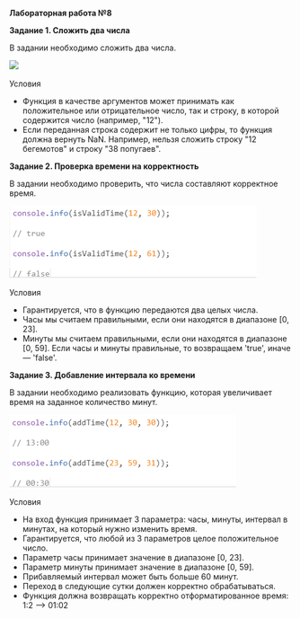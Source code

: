 ﻿**Лабораторная работа №8**

**Задание 1. Сложить два числа**

В задании необходимо сложить два числа. 

![](media/Aspose.Words.dbe15f15-80d7-4d2d-8521-16e340f4f2f6.001.png)

Условия

- Функция в качестве аргументов может принимать как положительное или отрицательное число, так и строку, в которой содержится число (например, "12").
- Если переданная строка содержит не только цифры, то функция должна вернуть NaN. Например, нельзя сложить строку "12 бегемотов" и строку "38 попугаев".

**Задание 2. Проверка времени на корректность**

В задании необходимо проверить, что числа составляют корректное время.

![](media/Aspose.Words.dbe15f15-80d7-4d2d-8521-16e340f4f2f6.002.png)

Условия

- Гарантируется, что в функцию передаются два целых числа.
- Часы мы считаем правильными, если они находятся в диапазоне [0, 23].
- Минуты мы считаем правильными, если они находятся в диапазоне [0, 59]. Если часы и минуты правильные, то возвращаем 'true', иначе *—* 'false'.

**Задание 3. Добавление интервала ко времени**

В задании необходимо реализовать функцию, которая увеличивает время на заданное количество минут.

![](media/Aspose.Words.dbe15f15-80d7-4d2d-8521-16e340f4f2f6.003.png)

Условия

- На вход функция принимает 3 параметра: часы, минуты, интервал в минутах, на который нужно изменить время.
- Гарантируется, что любой из 3 параметров целое положительное число.
- Параметр часы принимает значение в диапазоне [0, 23].
- Параметр минуты принимает значение в диапазоне [0, 59].
- Прибавляемый интервал может быть больше 60 минут.
- Переход в следующие сутки должен корректно обрабатываться.
- Функция должна возвращать корректно отформатированное время: 1:2 –> 01:02



